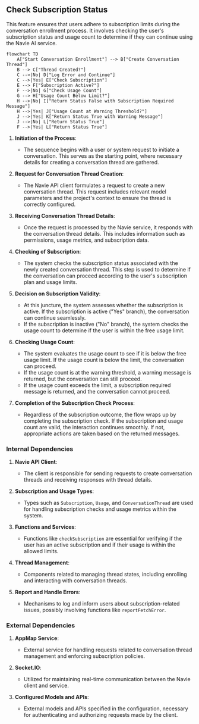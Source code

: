 ## Check Subscription Status

This feature ensures that users adhere to subscription limits during the conversation enrollment
process. It involves checking the user's subscription status and usage count to determine if they
can continue using the Navie AI service.

```
flowchart TD
    A["Start Conversation Enrollment"] --> B["Create Conversation Thread"]
    B --> C["Thread Created?"]
    C -->|No| D["Log Error and Continue"]
    C -->|Yes| E["Check Subscription"]
    E --> F["Subscription Active?"]
    F -->|No| G["Check Usage Count"]
    G --> H["Usage Count Below Limit?"]
    H -->|No| I["Return Status False with Subscription Required Message"]
    H -->|Yes| J["Usage Count at Warning Threshold?"]
    J -->|Yes| K["Return Status True with Warning Message"]
    J -->|No| L["Return Status True"]
    F -->|Yes| L["Return Status True"]
```

1. **Initiation of the Process**:

   - The sequence begins with a user or system request to initiate a conversation. This serves as
     the starting point, where necessary details for creating a conversation thread are gathered.

2. **Request for Conversation Thread Creation**:

   - The Navie API client formulates a request to create a new conversation thread. This request
     includes relevant model parameters and the project's context to ensure the thread is correctly
     configured.

3. **Receiving Conversation Thread Details**:

   - Once the request is processed by the Navie service, it responds with the conversation thread
     details. This includes information such as permissions, usage metrics, and subscription data.

4. **Checking of Subscription**:

   - The system checks the subscription status associated with the newly created conversation
     thread. This step is used to determine if the conversation can proceed according to the user's
     subscription plan and usage limits.

5. **Decision on Subscription Validity**:

   - At this juncture, the system assesses whether the subscription is active. If the subscription
     is active ("Yes" branch), the conversation can continue seamlessly.
   - If the subscription is inactive ("No" branch), the system checks the usage count to determine
     if the user is within the free usage limit.

6. **Checking Usage Count**:

   - The system evaluates the usage count to see if it is below the free usage limit. If the usage
     count is below the limit, the conversation can proceed.
   - If the usage count is at the warning threshold, a warning message is returned, but the
     conversation can still proceed.
   - If the usage count exceeds the limit, a subscription required message is returned, and the
     conversation cannot proceed.

7. **Completion of the Subscription Check Process**:
   - Regardless of the subscription outcome, the flow wraps up by completing the subscription check.
     If the subscription and usage count are valid, the interaction continues smoothly. If not,
     appropriate actions are taken based on the returned messages.

### Internal Dependencies

1. **Navie API Client**:

   - The client is responsible for sending requests to create conversation threads and receiving
     responses with thread details.

2. **Subscription and Usage Types**:

   - Types such as `Subscription`, `Usage`, and `ConversationThread` are used for handling
     subscription checks and usage metrics within the system.

3. **Functions and Services**:

   - Functions like `checkSubscription` are essential for verifying if the user has an active
     subscription and if their usage is within the allowed limits.

4. **Thread Management**:

   - Components related to managing thread states, including enrolling and interacting with
     conversation threads.

5. **Report and Handle Errors**:
   - Mechanisms to log and inform users about subscription-related issues, possibly involving
     functions like `reportFetchError`.

### External Dependencies

1. **AppMap Service**:

   - External service for handling requests related to conversation thread management and enforcing
     subscription policies.

2. **Socket.IO**:

   - Utilized for maintaining real-time communication between the Navie client and service.

3. **Configured Models and APIs**:
   - External models and APIs specified in the configuration, necessary for authenticating and
     authorizing requests made by the client.

```

```
